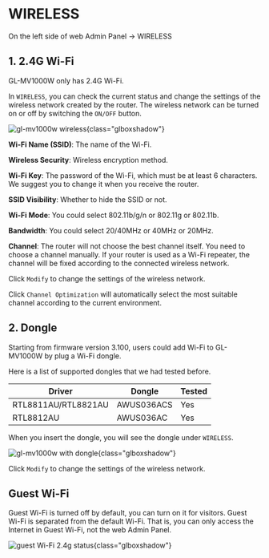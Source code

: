 # WIRELESS

On the left side of web Admin Panel -> WIRELESS

## 1. 2.4G Wi-Fi

GL-MV1000W only has 2.4G Wi-Fi.

In `WIRELESS`, you can check the current status and change the settings of the wireless network created by the router. The wireless network can be turned on or off by switching the `ON/OFF` button.

![gl-mv1000w wireless](https://static.gl-inet.com/docs/router/en/3/setup/gl-mv1000w/wireless/wifi_status_2.4g_mv1000w.png){class="glboxshadow"}

**Wi-Fi Name (SSID)**: The name of the Wi-Fi.

**Wireless Security**: Wireless encryption method.

**Wi-Fi Key**: The password of the Wi-Fi, which must be at least 6 characters. We suggest you to change it when you receive the router.

**SSID Visibility**: Whether to hide the SSID or not.

**Wi-Fi Mode**: You could select 802.11b/g/n or 802.11g or 802.11b.

**Bandwidth**: You could select 20/40MHz or 40MHz or 20MHz.

**Channel**: The router will not choose the best channel itself. You need to choose a channel manually. If your router is used as a Wi-Fi repeater, the channel will be fixed according to the connected wireless network.

Click `Modify` to change the settings of the wireless network.

Click `Channel Optimization` will automatically select the most suitable channel according to the current environment.

## 2. Dongle

Starting from firmware version 3.100, users could add Wi-Fi to GL-MV1000W by plug a Wi-Fi dongle. 

Here is a list of supported dongles that we had tested before. 

| Driver                                 | Dongle        | Tested |
| -------------------------------------- | ------------- | ------ |
| RTL8811AU/RTL8821AU                    | AWUS036ACS    | Yes    |
| RTL8812AU                              | AWUS036AC     | Yes    |

When you insert the dongle, you will see the dongle under `WIRELESS`.

![gl-mv1000w with dongle](https://static.gl-inet.com/docs/router/en/3/setup/gl-mv1000w/wireless/wifi_status_5g_dongle_mv1000w.png){class="glboxshadow"}

Click `Modify` to change the settings of the wireless network.

## Guest Wi-Fi

Guest Wi-Fi is turned off by default, you can turn on it for visitors. Guest Wi-Fi is separated from the default Wi-Fi. That is, you can only access the Internet in Guest Wi-Fi, not the web Admin Panel.

![guest Wi-Fi 2.4g status](https://static.gl-inet.com/docs/router/en/3/setup/gl-mv1000w/wireless/wifi_status_2.4g_guest_mv1000w.png){class="glboxshadow"}
